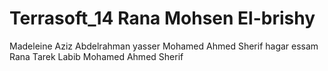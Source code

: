 Terrasoft_14 Rana Mohsen El-brishy
============

Madeleine Aziz
Abdelrahman yasser
Mohamed Ahmed Sherif
hagar essam
Rana Tarek Labib
Mohamed Ahmed Sherif

